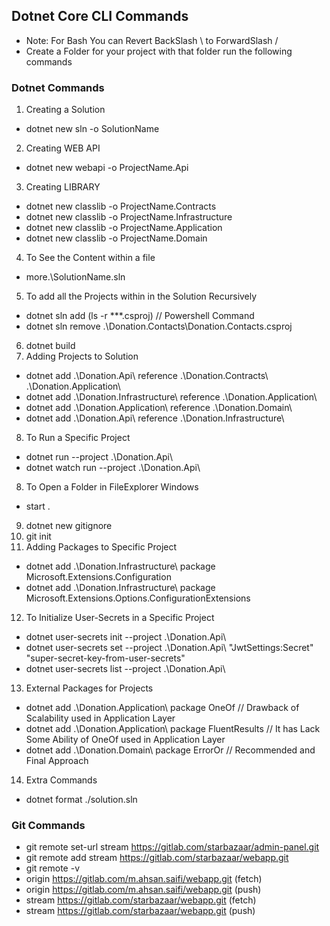 ﻿## Dotnet Core CLI Commands
- Note: For Bash You can Revert BackSlash \ to ForwardSlash /
- Create a Folder for your project with that folder run the following commands

### Dotnet Commands
1. Creating a Solution
- dotnet new sln -o SolutionName
2. Creating WEB API
- dotnet new webapi -o ProjectName.Api
3. Creating LIBRARY
- dotnet new classlib -o ProjectName.Contracts
- dotnet new classlib -o ProjectName.Infrastructure
- dotnet new classlib -o ProjectName.Application
- dotnet new classlib -o ProjectName.Domain
4. To See the Content within a file
- more.\SolutionName.sln
5. To add all the Projects within in the Solution Recursively
- dotnet sln add (ls -r **\*.csproj) // Powershell Command
- dotnet sln remove .\Donation.Contacts\Donation.Contacts.csproj
6. dotnet build
7. Adding Projects to Solution
- dotnet add .\Donation.Api\ reference .\Donation.Contracts\ .\Donation.Application\
- dotnet add .\Donation.Infrastructure\ reference .\Donation.Application\
- dotnet add .\Donation.Application\ reference .\Donation.Domain\
- dotnet add .\Donation.Api\ reference .\Donation.Infrastructure\
8. To Run a Specific Project
- dotnet run --project .\Donation.Api\
- dotnet watch run --project .\Donation.Api\
8. To Open a Folder in FileExplorer Windows
- start .
9. dotnet new gitignore
10. git init
11. Adding Packages to Specific Project
- dotnet add .\Donation.Infrastructure\ package Microsoft.Extensions.Configuration
- dotnet add .\Donation.Infrastructure\ package Microsoft.Extensions.Options.ConfigurationExtensions
12. To Initialize User-Secrets in a Specific Project
- dotnet user-secrets init --project .\Donation.Api\
- dotnet user-secrets set --project .\Donation.Api\ "JwtSettings:Secret" "super-secret-key-from-user-secrets"
- dotnet user-secrets list --project .\Donation.Api\

13. External Packages for Projects
- dotnet add .\Donation.Application\ package OneOf // Drawback of Scalability used in Application Layer
- dotnet add .\Donation.Application\ package FluentResults // It has Lack Some Ability of OneOf used in Application Layer
- dotnet add .\Donation.Domain\ package ErrorOr // Recommended and Final Approach

14. Extra Commands
- dotnet format ./solution.sln

### Git Commands
- git remote set-url stream https://gitlab.com/starbazaar/admin-panel.git
- git remote add stream https://gitlab.com/starbazaar/webapp.git
- git remote -v
- origin  https://gitlab.com/m.ahsan.saifi/webapp.git (fetch)
- origin  https://gitlab.com/m.ahsan.saifi/webapp.git (push)
- stream  https://gitlab.com/starbazaar/webapp.git (fetch)
- stream  https://gitlab.com/starbazaar/webapp.git (push)
